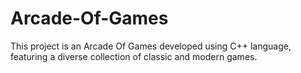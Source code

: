 # Arcade-Of-Games
 This project is an Arcade Of Games developed using C++ language, featuring a diverse collection of classic and modern games.
